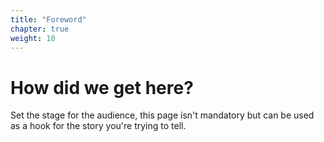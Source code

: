 ```yaml
---
title: "Foreword"
chapter: true
weight: 10
---
```


# How did we get here?

Set the stage for the audience, this page isn't mandatory but can be used as a hook for the story you're trying to tell.
